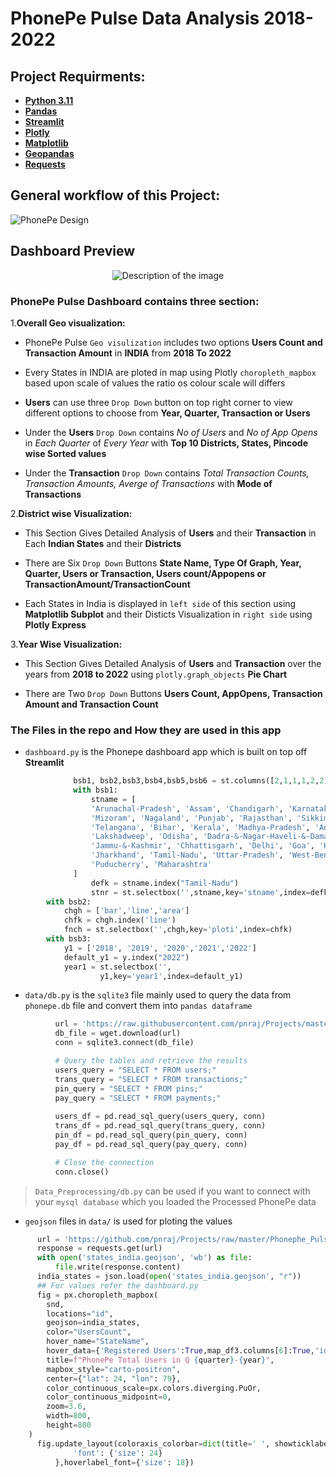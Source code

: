 #  PhonePe Pulse Data Analysis 2018-2022  
## Project Requirments:
- __[Python 3.11](https://www.google.com/search?q=docs.python.org)__ 
- __[Pandas](https://www.google.com/search?q=python+pandas)__
- __[Streamlit](https://www.google.com/search?q=python+streamlit)__
- __[Plotly](https://www.google.com/search?q=python+plotly)__
- __[Matplotlib](https://www.google.com/search?q=python+matplotlib)__
- __[Geopandas](https://www.google.com/search?q=python+geopandas)__
- __[Requests](https://www.google.com/search?q=python+requests)__

## General workflow of this Project:
![PhonePe Design](https://github.com/pnraj/Projects/assets/29162796/b97ce7b9-634a-4612-bef7-77369b4a89c6)
## Dashboard Preview
<p align="center">
  <img src="https://github.com/pnraj/Projects/assets/29162796/d183e86b-4d47-4b3a-906f-bb20ea3de9a6" alt="Description of the image">
</p>
      
### PhonePe Pulse Dashboard contains three section:

1.__Overall Geo visualization:__
   
   * PhonePe Pulse `Geo visulization` includes two options __Users Count and Transaction Amount__  in __INDIA__ from __2018 To 2022__
     
   * Every States in INDIA are ploted in map using Plotly `choropleth_mapbox` based upon scale of values the ratio os colour scale will differs
   
   * __Users__ can use three `Drop Down` button on top right corner to view different options to choose from __Year, Quarter, Transaction or Users__
   
   * Under the __Users__ `Drop Down` contains _No of Users_ and _No of App Opens_ in _Each Quarter_ of _Every Year_ with **Top 10 Districts, States, Pincode wise Sorted values**
   
   * Under the __Transaction__ `Drop Down` contains _Total Transaction Counts, Transaction Amounts, Averge of Transactions_ with __Mode of Transactions__ 

2.__District wise Visualization:__

   * This Section Gives Detailed Analysis of __Users__ and their __Transaction__ in Each __Indian States__ and their __Districts__
   
   * There are Six `Drop Down` Buttons __State Name, Type Of Graph, Year, Quarter, Users or Transaction, Users count/Appopens or TransactionAmount/TransactionCount__
   
   * Each States in India is displayed in `left side` of this section using __Matplotlib Subplot__ and their Disticts Visualization in `right side` using __Plotly Express__
   
3.__Year Wise Visualization:__ 

   * This Section Gives Detailed Analysis of __Users__ and __Transaction__ over the years from __2018 to 2022__ using `plotly.graph_objects` __Pie Chart__
   
   * There are Two `Drop Down` Buttons __Users Count, AppOpens, Transaction Amount and Transaction Count__
     
### The Files in the repo and How they are used in this app
      
- `dashboard.py` is the Phonepe dashboard app which is built on top off __Streamlit__
```py
              bsb1, bsb2,bsb3,bsb4,bsb5,bsb6 = st.columns([2,1,1,1,2,2]) 
              with bsb1:
                  stname = [
                  'Arunachal-Pradesh', 'Assam', 'Chandigarh', 'Karnataka', 'Manipur', 'Meghalaya', 
                  'Mizoram', 'Nagaland', 'Punjab', 'Rajasthan', 'Sikkim', 'Tripura', 'Uttarakhand', 
                  'Telangana', 'Bihar', 'Kerala', 'Madhya-Pradesh', 'Andaman-&-Nicobar-Islands', 'Gujarat', 
                  'Lakshadweep', 'Odisha', 'Dadra-&-Nagar-Haveli-&-Daman-&-Diu', 'Ladakh', 
                  'Jammu-&-Kashmir', 'Chhattisgarh', 'Delhi', 'Goa', 'Haryana', 'Himachal-Pradesh', 
                  'Jharkhand', 'Tamil-Nadu', 'Uttar-Pradesh', 'West-Bengal', 'Andhra-Pradesh', 
                  'Puducherry', 'Maharashtra'
              ]
                  defk = stname.index("Tamil-Nadu")
                  stnr = st.selectbox('',stname,key='stname',index=defk)
        with bsb2:
            chgh = ['bar','line','area']
            chfk = chgh.index('line')
            fnch = st.selectbox('',chgh,key='ploti',index=chfk)
        with bsb3:
            y1 = ['2018', '2019', '2020','2021','2022']
            default_y1 = y.index("2022")
            year1 = st.selectbox('',
                    y1,key='year1',index=default_y1)
```

- `data/db.py` is the `sqlite3` file mainly used to query the data from `phonepe.db` file and convert them into `pandas dataframe`
``` py
          url = 'https://raw.githubusercontent.com/pnraj/Projects/master/Phonephe_Pulse/data/phonphe.db'
          db_file = wget.download(url)
          conn = sqlite3.connect(db_file)

          # Query the tables and retrieve the results
          users_query = "SELECT * FROM users;"
          trans_query = "SELECT * FROM transactions;"
          pin_query = "SELECT * FROM pins;"
          pay_query = "SELECT * FROM payments;"
          
          users_df = pd.read_sql_query(users_query, conn)
          trans_df = pd.read_sql_query(trans_query, conn)
          pin_df = pd.read_sql_query(pin_query, conn)
          pay_df = pd.read_sql_query(pay_query, conn)

          # Close the connection
          conn.close()
 ```
> `Data_Preprocessing/db.py` can be used if you want to connect with your `mysql database` which you loaded the Processed PhonePe data  

- `geojson` files in `data/` is used for ploting the values
```py 
      url = 'https://github.com/pnraj/Projects/raw/master/Phonephe_Pulse/data/states_india.geojson'
      response = requests.get(url)
      with open('states_india.geojson', 'wb') as file:
          file.write(response.content)
      india_states = json.load(open('states_india.geojson', "r"))
      ## For values refer the dashboard.py
      fig = px.choropleth_mapbox(
        snd,
        locations="id",
        geojson=india_states,
        color="UsersCount",
        hover_name="StateName",
        hover_data={'Registered Users':True,map_df3.columns[6]:True,'id':False,'UsersCount':False},
        title=f"PhonePe Total Users in Q {quarter}-{year}",
        mapbox_style="carto-positron",
        center={"lat": 24, "lon": 79},
        color_continuous_scale=px.colors.diverging.PuOr,
        color_continuous_midpoint=0,
        zoom=3.6,
        width=800, 
        height=800
    ) 
      fig.update_layout(coloraxis_colorbar=dict(title=' ', showticklabels=True),title={
              'font': {'size': 24}
          },hoverlabel_font={'size': 18})
        
```
   

